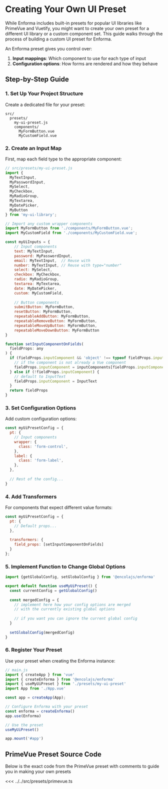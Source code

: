 # Creating Your Own UI Preset

While Enforma includes built-in presets for popular UI libraries like PrimeVue and Vuetify, you might want to create your own preset for a different UI library or a custom component set. This guide walks through the process of building a custom UI preset for Enforma.

An Enforma preset gives you control over:

1. **Input mappings**: Which component to use for each type of input
2. **Configuration options**: How forms are rendered and how they behave

## Step-by-Step Guide

### 1. Set Up Your Project Structure

Create a dedicated file for your preset:

```
src/
  presets/
    my-ui-preset.js
    components/
      MyFormButton.vue
      MyCustomField.vue
```

### 2. Create an Input Map

First, map each field type to the appropriate component:

```js
// src/presets/my-ui-preset.js
import {
  MyTextInput,
  MyPasswordInput,
  MySelect,
  MyCheckbox,
  MyRadioGroup,
  MyTextarea,
  MyDatePicker,
  MyButton
} from 'my-ui-library';

// Import any custom wrapper components
import MyFormButton from './components/MyFormButton.vue';
import MyCustomField from './components/MyCustomField.vue';

const myUiInputs = {
    // Input components
    text: MyTextInput,
    password: MyPasswordInput,
    email: MyTextInput,  // Reuse with
    number: MyTextInput, // Reuse with type="number"
    select: MySelect,
    checkbox: MyCheckbox,
    radio: MyRadioGroup,
    textarea: MyTextarea,
    date: MyDatePicker,
    custom: MyCustomField,
    
    // Button components
    submitButton: MyFormButton,
    resetButton: MyFormButton,
    repeatableAddButton: MyFormButton,
    repeatableRemoveButton: MyFormButton,
    repeatableMoveUpButton: MyFormButton,
    repeatableMoveDownButton: MyFormButton
}

function setInputComponentOnFields(
  fieldProps: any
) {
  if (fieldProps.inputComponent && 'object' !== typeof fieldProps.inputComponent) {
    // if the component is not already a Vue component
    fieldProps.inputComponent = inputComponents[fieldProps.inputComponent] || InputText
  } else if (!fieldProps.inputComponent) {
    // default to InputText
    fieldProps.inputComponent = InputText
  }
  return fieldProps
}
```

### 3. Set Configuration Options

Add custom configuration options:

```js
const myUiPresetConfig = {
  pt: {
    // Input components
    wrapper: {
      class: 'form-control',
    },
    label: {
      class: 'form-label',
    },
  },
  
  // Rest of the config...
}
```

### 4. Add Transformers

For components that expect different value formats:

```js
const myUiPresetConfig = {
  pt: {
    // Default props...
  },
    
  transformers: {
    field_props: [setInputComponentOnFields]
  }
};
```

### 5. Implement Function to Change Global Options

```js
import {getGlobalConfig, setGlobalConfig } from '@encolajs/enforma'

export default function useMyUiPreset() {
  const currentConfig = getGlobalConfig()
  
  const mergedConfig = {
    // implement here how your config options are merged
    // with the currently existing global options
    
    // if you want you can ignore the current global config
  }
  
  setGlobalConfig(mergedConfig)
}

```


### 6. Register Your Preset

Use your preset when creating the Enforma instance:

```js
// main.js
import { createApp } from 'vue'
import { createEnforma } from '@encolajs/enforma'
import { useMyUiPreset } from './presets/my-ui-preset'
import App from './App.vue'

const app = createApp(App);

// Configure Enforma with your preset
const enforma = createEnforma()
app.use(Enforma)

// Use the preset
useMyUiPreset()

app.mount('#app')
```

## PrimeVue Preset Source Code

Below is the exact code from the PrimeVue preset with comments to guide you in making your own presets

<<< ../../src/presets/primevue.ts